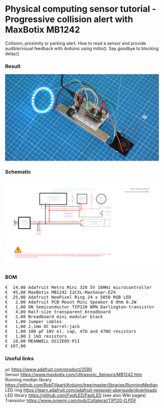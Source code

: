 # Physical computing sensor tutorial - Progressive collision alert with MaxBotix MB1242

Collision, proximity or parking alert. How to read a sensor and provide audible/visual feedback with Arduino using millis(). Say goodbye to blocking delay()

### Result

![](Assets/3a%20result.jpg)

### Schematic

![](Assets/3a%20schematic.png)

### BOM

<pre>
€  14,00 Adafruit Metro Mini 328 5V 16MHz microcontroller
€  45,00 MaxBotix MB1242 I2CXL-MaxSonar-EZ4
€  25,00 Adafruit NeoPixel Ring 24 x 5050 RGB LED
€   2,00 Adafruit PCB Mount Mini Speaker 8 Ohm 0.2W
€   1,00 ON Semiconductor TIP120 NPN Darlington-transistor
€   4,00 Half-size transparent breadboard
€   2,00 Breadboard mini modular black
€   1,00 Jumper cables
€   1,00 2,1mm DC barrel-jack
€   1,00 100 µF 10V el. cap, 47Ω and 470Ω resistors
€   1,00 2 1kΩ resistors
€  10,00 MEANWELL GS12E05-P1I
€ 107,00
</pre>  

### Useful links  

μc https://www.adafruit.com/product/2590  
Sensor https://www.maxbotix.com/Ultrasonic_Sensors/MB1242.htm  
Running median library https://github.com/RobTillaart/Arduino/tree/master/libraries/RunningMedian  
LED ring https://learn.adafruit.com/adafruit-neopixel-uberguide/downloads  
LED library https://github.com/FastLED/FastLED (see also Wiki pages)  
Transistor https://www.onsemi.com/pub/Collateral/TIP120-D.PDF
 
